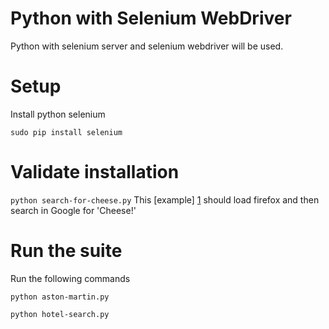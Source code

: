 # Python with Selenium WebDriver 

Python with selenium server and selenium webdriver will be used.

# Setup
Install python selenium

`sudo pip install selenium`

# Validate installation
`python search-for-cheese.py`
This [example] [1] should load firefox and then search in Google for 'Cheese!'

# Run the suite
Run the following commands

`python aston-martin.py`

`python hotel-search.py`


[1]: http://docs.seleniumhq.org/docs/03_webdriver.jsp#introducing-the-selenium-webdriver-api-by-example "Sample Search For Cheese"